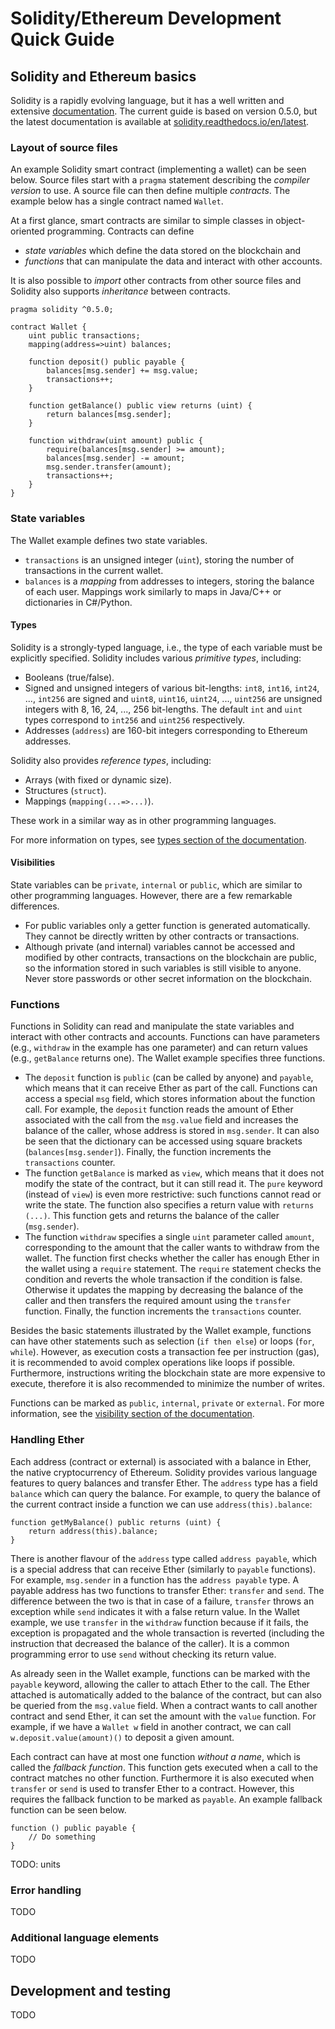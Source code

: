 # Solidity/Ethereum Development Quick Guide

## Solidity and Ethereum basics

Solidity is a rapidly evolving language, but it has a well written and extensive [documentation](https://solidity.readthedocs.io/en/v0.5.0/).
The current guide is based on version 0.5.0, but the latest documentation is available at [solidity.readthedocs.io/en/latest](https://solidity.readthedocs.io/en/latest/).

### Layout of source files

An example Solidity smart contract (implementing a wallet) can be seen below.
Source files start with a `pragma` statement describing the _compiler version_ to use.
A source file can then define multiple _contracts_.
The example below has a single contract named `Wallet`.

At a first glance, smart contracts are similar to simple classes in object-oriented programming. Contracts can define
- _state variables_ which define the data stored on the blockchain and
- _functions_ that can manipulate the data and interact with other accounts.


It is also possible to _import_ other contracts from other source files and Solidity also supports _inheritance_ between contracts.

```
pragma solidity ^0.5.0;

contract Wallet {
    uint public transactions;
    mapping(address=>uint) balances;

    function deposit() public payable {
        balances[msg.sender] += msg.value;
        transactions++;
    }

    function getBalance() public view returns (uint) {
        return balances[msg.sender];
    }

    function withdraw(uint amount) public {
        require(balances[msg.sender] >= amount);
        balances[msg.sender] -= amount;
        msg.sender.transfer(amount);
        transactions++;
    }
}
```

### State variables

The Wallet example defines two state variables.
- `transactions` is an unsigned integer (`uint`), storing the number of transactions in the current wallet.
- `balances` is a _mapping_ from addresses to integers, storing the balance of each user. Mappings work similarly to maps in Java/C++ or dictionaries in C#/Python.

#### Types

Solidity is a strongly-typed language, i.e., the type of each variable must be explicitly specified.
Solidity includes various _primitive types_, including:
- Booleans (true/false).
- Signed and unsigned integers of various bit-lengths: `int8`, `int16`, `int24`, ..., `int256` are signed and `uint8`, `uint16`, `uint24`, ..., `uint256` are unsigned integers with 8, 16, 24, ..., 256 bit-lengths. The default `int` and `uint` types correspond to `int256` and `uint256` respectively.
- Addresses (`address`) are 160-bit integers corresponding to Ethereum addresses.

Solidity also provides _reference types_, including:
- Arrays (with fixed or dynamic size).
- Structures (`struct`).
- Mappings (`mapping(...=>...)`).

These work in a similar way as in other programming languages.

For more information on types, see [types section of the documentation](https://solidity.readthedocs.io/en/v0.5.0/types.html).

#### Visibilities

State variables can be `private`, `internal` or `public`, which are similar to other programming languages.
However, there are a few remarkable differences.
- For public variables only a getter function is generated automatically. They cannot be directly written by other contracts or transactions.
- Although private (and internal) variables cannot be accessed and modified by other contracts, transactions on the blockchain are public, so the information stored in such variables is still visible to anyone. Never store passwords or other secret information on the blockchain.

### Functions

Functions in Solidity can read and manipulate the state variables and interact with other contracts and accounts.
Functions can have parameters (e.g., `withdraw` in the example has one parameter) and can return values (e.g., `getBalance` returns one).
The Wallet example specifies three functions.
- The `deposit` function is `public` (can be called by anyone) and `payable`, which means that it can receive Ether as part of the call.
Functions can access a special `msg` field, which stores information about the function call.
For example, the `deposit` function reads the amount of Ether associated with the call from the `msg.value` field and increases the balance of the caller, whose address is stored in `msg.sender`.
It can also be seen that the dictionary can be accessed using square brackets (`balances[msg.sender]`).
Finally, the function increments the `transactions` counter.
- The function `getBalance` is marked as `view`, which means that it does not modify the state of the contract, but it can still read it.
The `pure` keyword (instead of `view`) is even more restrictive: such functions cannot read or write the state.
The function also specifies a return value with `returns (...)`.
This function gets and returns the balance of the caller (`msg.sender`).
- The function `withdraw` specifies a single `uint` parameter called `amount`, corresponding to the amount that the caller wants to withdraw from the wallet.
The function first checks whether the caller has enough Ether in the wallet using a `require` statement.
The `require` statement checks the condition and reverts the whole transaction if the condition is false.
Otherwise it updates the mapping by decreasing the balance of the caller and then transfers the required amount using the `transfer` function.
Finally, the function increments the `transactions` counter.

Besides the basic statements illustrated by the Wallet example, functions can have other statements such as selection (`if then else`) or loops (`for`, `while`).
However, as execution costs a transaction fee per instruction (gas), it is recommended to avoid complex operations like loops if possible.
Furthermore, instructions writing the blockchain state are more expensive to execute, therefore it is also recommended to minimize the number of writes.

Functions can be marked as `public`, `internal`, `private` or `external`.
For more information, see the [visibility section of the documentation](https://solidity.readthedocs.io/en/v0.5.0/contracts.html#visibility-and-getters).

### Handling Ether

Each address (contract or external) is associated with a balance in Ether, the native cryptocurrency of Ethereum.
Solidity provides various language features to query balances and transfer Ether.
The `address` type has a field `balance` which can query the balance.
For example, to query the balance of the current contract inside a function we can use `address(this).balance`:
```
function getMyBalance() public returns (uint) {
    return address(this).balance;
}
```

There is another flavour of the `address` type called `address payable`, which is a special address that can receive Ether (similarly to `payable` functions).
For example, `msg.sender` in a function has the `address payable` type.
A payable address has two functions to transfer Ether: `transfer` and `send`.
The difference between the two is that in case of a failure, `transfer` throws an exception while `send` indicates it with a false return value.
In the Wallet example, we use `transfer` in the `withdraw` function because if it fails, the exception is propagated and the whole transaction is reverted (including the instruction that decreased the balance of the caller).
It is a common programming error to use `send` without checking its return value.

As already seen in the Wallet example, functions can be marked with the `payable` keyword, allowing the caller to attach Ether to the call.
The Ether attached is automatically added to the balance of the contract, but can also be queried from the `msg.value` field.
When a contract wants to call another contract and send Ether, it can set the amount with the `value` function.
For example, if we have a `Wallet w` field in another contract, we can call `w.deposit.value(amount)()` to deposit a given amount.

Each contract can have at most one function _without a name_, which is called the _fallback function_.
This function gets executed when a call to the contract matches no other function.
Furthermore it is also executed when `transfer` or `send` is used to transfer Ether to a contract.
However, this requires the fallback function to be marked as `payable`.
An example fallback function can be seen below.
```
function () public payable {
    // Do something
}
```

TODO: units

### Error handling

TODO

### Additional language elements

TODO

## Development and testing

TODO
